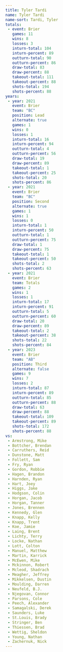 ```yaml
---
title: Tyler Tardi
name: Tyler Tardi
name-sort: Tardi, Tyler
totals:
 - event: Brier
   games: 11
   wins: 8
   losses: 3
   inturn-total: 104
   inturn-percent: 89
   outturn-total: 90
   outturn-percent: 86
   draw-total: 83
   draw-percent: 88
   takeout-total: 111
   takeout-percent: 88
   shots-total: 194
   shots-percent: 88
years:
 - year: 2021
   event: Brier
   team: "BC"
   position: Lead
   alternate: true
   games: 1
   wins: 0
   losses: 1
   inturn-total: 16
   inturn-percent: 94
   outturn-total: 4
   outturn-percent: 56
   draw-total: 19
   draw-percent: 89
   takeout-total: 1
   takeout-percent: 25
   shots-total: 20
   shots-percent: 86
 - year: 2021
   event: Brier
   team: "BC"
   position: Second
   alternate: true
   games: 1
   wins: 1
   losses: 0
   inturn-total: 1
   inturn-percent: 50
   outturn-total: 1
   outturn-percent: 75
   draw-total: 1
   draw-percent: 75
   takeout-total: 1
   takeout-percent: 50
   shots-total: 2
   shots-percent: 63
 - year: 2021
   event: Brier
   team: Totals
   games: 2
   wins: 1
   losses: 1
   inturn-total: 17
   inturn-percent: 91
   outturn-total: 5
   outturn-percent: 60
   draw-total: 20
   draw-percent: 89
   takeout-total: 2
   takeout-percent: 38
   shots-total: 22
   shots-percent: 84
 - year: 2023
   event: Brier
   team: "AB"
   position: Third
   alternate: false
   games: 9
   wins: 7
   losses: 2
   inturn-total: 87
   inturn-percent: 89
   outturn-total: 85
   outturn-percent: 88
   draw-total: 63
   draw-percent: 88
   takeout-total: 109
   takeout-percent: 89
   shots-total: 172
   shots-percent: 88
vs:
 - Armstrong, Mike
 - Bottcher, Brendan
 - Carruthers, Reid
 - Dunstone, Matt
 - Follett, Sam
 - Fry, Ryan
 - Gordon, Robbie
 - Hagen, Brandon
 - Harnden, Ryan
 - Hart, Joey
 - Higgs, Jake
 - Hodgson, Colin
 - Horgan, Jacob
 - Horgan, Tanner
 - Jones, Brennen
 - Kennedy, Glen
 - Knapp, Kelly
 - Knapp, Trent
 - Koe, Jamie
 - Laing, Brent
 - Lichty, Terry
 - Locke, Nathan
 - Lott, Colton
 - Manuel, Matthew
 - Martin, Karrick
 - McEwen, Mike
 - Mckinnon, Robert
 - Mcleod, Shadrach
 - Meagher, Jeffrey
 - Mikkelsen, Dustin
 - Moulding, Darren
 - Neufeld, B.J.
 - Njegovan, Connor
 - Parsons, Cole
 - Peech, Alexander
 - Samagalski, Derek
 - Saunders, Luke
 - St.Louis, Brady
 - Stringer, Ben
 - Thiessen, Brad
 - Wettig, Sheldon
 - Young, Nathan
 - Zachernuk, Nick
---
```

